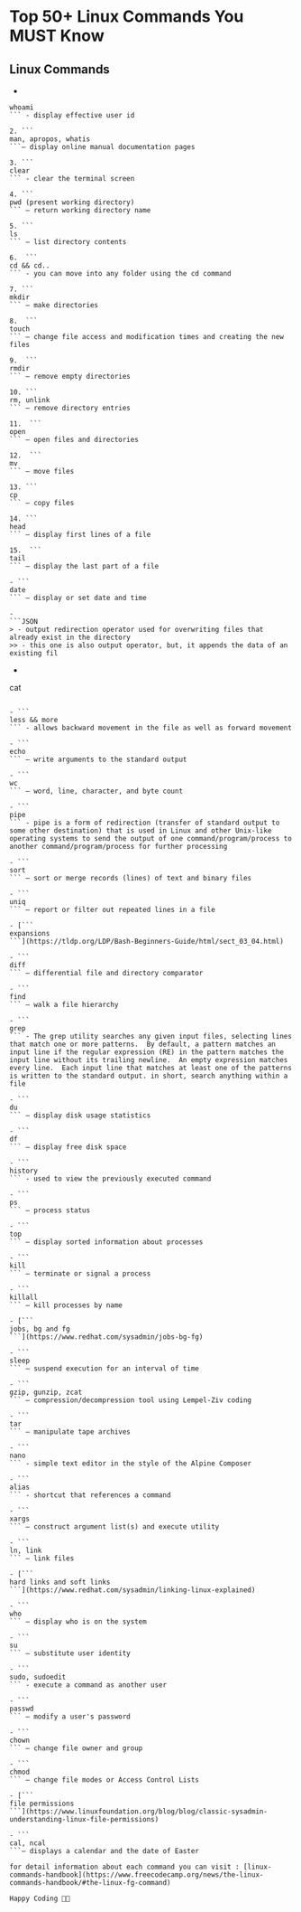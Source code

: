 # Top 50+ Linux Commands You MUST Know

## Linux Commands



- 
 ```
whoami
``` - display effective user id

2. ```
man, apropos, whatis
```– display online manual documentation pages

3. ```
clear
``` - clear the terminal screen

4. ```
pwd (present working directory)
``` – return working directory name

5. ```
ls
``` – list directory contents 

6.  ```
cd && cd..
``` - you can move into any folder using the cd command

7. ```
mkdir
``` – make directories

8.  ```
touch
``` – change file access and modification times and creating the new files

9.  ```
rmdir
``` – remove empty directories

10. ```
rm, unlink
``` – remove directory entries 

11.  ```
open
``` – open files and directories

12.  ```
mv
``` – move files

13. ```
cp
``` – copy files

14. ```
head
``` – display first lines of a file 

15.  ```
tail
``` – display the last part of a file

- ```
date
``` – display or set date and time

- 
```JSON
> - output redirection operator used for overwriting files that already exist in the directory
>> - this one is also output operator, but, it appends the data of an existing fil
``` 

- ```
cat
``` – concatenate and print files

- ```
less && more
``` - allows backward movement in the file as well as forward movement

- ```
echo
``` – write arguments to the standard output

- ```
wc
``` – word, line, character, and byte count

- ```
pipe
``` - pipe is a form of redirection (transfer of standard output to some other destination) that is used in Linux and other Unix-like operating systems to send the output of one command/program/process to another command/program/process for further processing

- ```
sort
``` – sort or merge records (lines) of text and binary files

- ```
uniq
``` – report or filter out repeated lines in a file

- [```
expansions
```](https://tldp.org/LDP/Bash-Beginners-Guide/html/sect_03_04.html)

- ```
diff
``` – differential file and directory comparator

- ```
find
``` – walk a file hierarchy

- ```
grep
``` - The grep utility searches any given input files, selecting lines that match one or more patterns.  By default, a pattern matches an input line if the regular expression (RE) in the pattern matches the input line without its trailing newline.  An empty expression matches every line.  Each input line that matches at least one of the patterns is written to the standard output. in short, search anything within a file

- ```
du
``` – display disk usage statistics

- ```
df
``` – display free disk space

- ```
history
``` - used to view the previously executed command

- ```
ps
``` – process status

- ```
top
``` – display sorted information about processes

- ```
kill
``` – terminate or signal a process

- ```
killall
``` – kill processes by name

- [```
jobs, bg and fg
```](https://www.redhat.com/sysadmin/jobs-bg-fg)

- ```
sleep
``` – suspend execution for an interval of time

- ```
gzip, gunzip, zcat
``` – compression/decompression tool using Lempel-Ziv coding

- ```
tar
``` – manipulate tape archives

- ```
nano
``` - simple text editor in the style of the Alpine Composer

- ```
alias
``` - shortcut that references a command

- ```
xargs
``` – construct argument list(s) and execute utility

- ```
ln, link
``` – link files

- [```
hard links and soft links
```](https://www.redhat.com/sysadmin/linking-linux-explained)

- ```
who
``` – display who is on the system

- ```
su
``` – substitute user identity

- ```
sudo, sudoedit
``` - execute a command as another user

- ```
passwd
``` – modify a user's password

- ```
chown
``` – change file owner and group

- ```
chmod
``` – change file modes or Access Control Lists

- [```
file permissions
```](https://www.linuxfoundation.org/blog/blog/classic-sysadmin-understanding-linux-file-permissions)

- ```
cal, ncal
```– displays a calendar and the date of Easter

for detail information about each command you can visit : [linux-commands-handbook](https://www.freecodecamp.org/news/the-linux-commands-handbook/#the-linux-fg-command)

Happy Coding 🎊🍾




































































